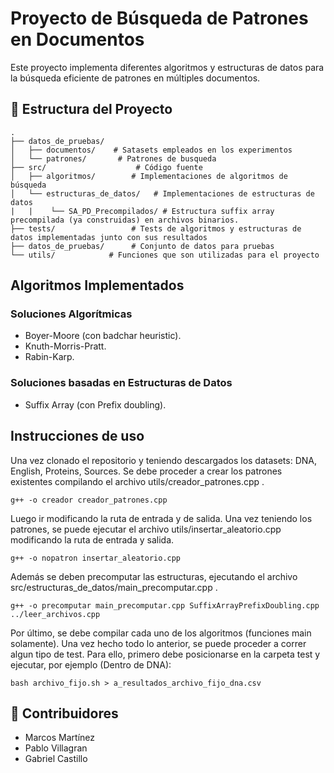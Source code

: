 # Proyecto de Búsqueda de Patrones en Documentos

Este proyecto implementa diferentes algoritmos y estructuras de datos para la búsqueda eficiente de patrones en múltiples documentos.

## 📁 Estructura del Proyecto

```
.
├── datos_de_pruebas/
│   ├── documentos/    # Satasets empleados en los experimentos
│   └── patrones/       # Patrones de busqueda
├── src/                    # Código fuente
│   ├── algoritmos/        # Implementaciones de algoritmos de búsqueda
│   └── estructuras_de_datos/   # Implementaciones de estructuras de datos
|   |    └── SA_PD_Precompilados/ # Estructura suffix array precompilada (ya construidas) en archivos binarios. 
├── tests/                 # Tests de algoritmos y estructuras de datos implementadas junto con sus resultados
├── datos_de_pruebas/      # Conjunto de datos para pruebas
└── utils/            # Funciones que son utilizadas para el proyecto
```

## Algoritmos Implementados

### Soluciones Algorítmicas
- Boyer-Moore (con badchar heuristic).
- Knuth-Morris-Pratt. 
- Rabin-Karp.

### Soluciones basadas en Estructuras de Datos
- Suffix Array (con Prefix doubling).

## Instrucciones de uso
Una vez clonado el repositorio y teniendo descargados los datasets: DNA, English, Proteins, Sources. Se debe proceder a crear los patrones existentes compilando el archivo utils/creador_patrones.cpp .
```
g++ -o creador creador_patrones.cpp
```
Luego ir modificando la ruta de entrada y de salida.
Una vez teniendo los patrones, se puede ejecutar el archivo utils/insertar_aleatorio.cpp
modificando la ruta de entrada y salida. 
```
g++ -o nopatron insertar_aleatorio.cpp 
```
Además se deben precomputar las estructuras, ejecutando el archivo src/estructuras_de_datos/main_precomputar.cpp .
```
g++ -o precomputar main_precomputar.cpp SuffixArrayPrefixDoubling.cpp ../leer_archivos.cpp
```
Por último, se debe compilar cada uno de los algoritmos (funciones main solamente).
Una vez hecho todo lo anterior, se puede proceder a correr algun tipo de test. Para ello, primero debe posicionarse en la carpeta test y ejecutar, por ejemplo (Dentro de DNA): 
```
bash archivo_fijo.sh > a_resultados_archivo_fijo_dna.csv
```

## 👥 Contribuidores
- Marcos Martínez
- Pablo Villagran
- Gabriel Castillo

